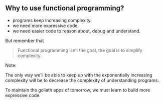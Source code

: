 ## Why to use functional programming? 

- programs keep increasing complexity. 
- we need more expressive code.
- we need easier code to reason about, debug and understand.

But remember that

> Functional programming isn’t the goal, the goal is to simplify complexity.

Note: 

The only way we’ll be able to keep up with the exponentially increasing complexity will be to decrease the complexity of understanding programs. 

To maintain the goliath apps of tomorrow, we must learn to build more expressive code. 


